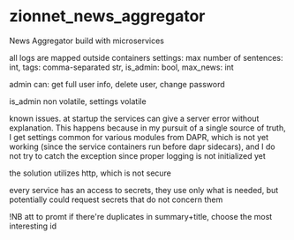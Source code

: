 # zionnet_news_aggregator
News Aggregator build with microservices


all logs are mapped outside containers
settings: max number of sentences: int, tags: comma-separated str, is_admin: bool, max_news: int

admin can: get full user info, delete user, change password

is_admin non volatile, settings volatile

known issues.
at startup the services can give a server error without explanation. This happens because in my pursuit of a single source of truth, I get settings common for various modules from DAPR, which is not yet working (since the service containers run before dapr sidecars), and I do not try to catch the exception since proper logging is not initialized yet

the solution utilizes http, which is not secure

every service has an access to secrets, they use only what is needed, but potentially could request secrets that do not concern them

!NB att to promt if there're duplicates in summary+title, choose the most interesting id